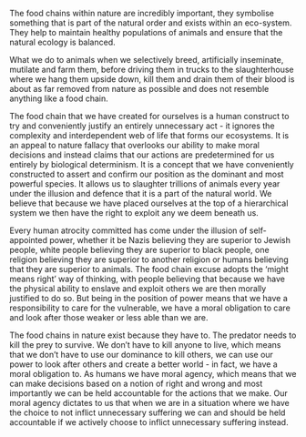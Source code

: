 The food chains within nature are incredibly important, they symbolise something that is part of the natural order and exists within an eco-system. They help to maintain healthy populations of animals and ensure that the natural ecology is balanced. 

What we do to animals when we selectively breed, artificially inseminate, mutilate and farm them, before driving them in trucks to the slaughterhouse where we hang them upside down, kill them and drain them of their blood is about as far removed from nature as possible and does not resemble anything like a food chain. 

The food chain that we have created for ourselves is a human construct to try and conveniently justify an entirely unnecessary act - it ignores the complexity and interdependent web of life that forms our ecosystems. It is an appeal to nature fallacy that overlooks our ability to make moral decisions and instead claims that our actions are predetermined for us entirely by biological determinism. It is a concept that we have conveniently constructed to assert and confirm our position as the dominant and most powerful species. It allows us to slaughter trillions of animals every year under the illusion and defence that it is a part of the natural world. We believe that because we have placed ourselves at the top of a hierarchical system we then have the right to exploit any we deem beneath us. 

Every human atrocity committed has come under the illusion of self-appointed power, whether it be Nazis believing they are superior to Jewish people, white people believing they are superior to black people, one religion believing they are superior to another religion or humans believing that they are superior to animals. The food chain excuse adopts the ‘might means right’ way of thinking, with people believing that because we have the physical ability to enslave and exploit others we are then morally justified to do so. But being in the position of power means that we have a responsibility to care for the vulnerable, we have a moral obligation to care and look after those weaker or less able than we are. 

The food chains in nature exist because they have to. The predator needs to kill the prey to survive. We don’t have to kill anyone to live, which means that we don’t have to use our dominance to kill others, we can use our power to look after others and create a better world - in fact, we have a moral obligation to. As humans we have moral agency, which means that we can make decisions based on a notion of right and wrong and most importantly we can be held accountable for the actions that we make. Our moral agency dictates to us that when we are in a situation where we have the choice to not inflict unnecessary suffering we can and should be held accountable if we actively choose to inflict unnecessary suffering instead.